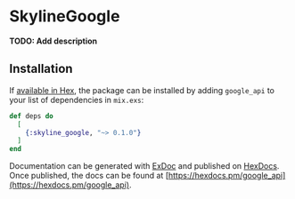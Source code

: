 # SkylineGoogle

**TODO: Add description**

## Installation

If [available in Hex](https://hex.pm/docs/publish), the package can be installed
by adding `google_api` to your list of dependencies in `mix.exs`:

```elixir
def deps do
  [
    {:skyline_google, "~> 0.1.0"}
  ]
end
```

Documentation can be generated with [ExDoc](https://github.com/elixir-lang/ex_doc)
and published on [HexDocs](https://hexdocs.pm). Once published, the docs can
be found at [https://hexdocs.pm/google_api](https://hexdocs.pm/google_api).

